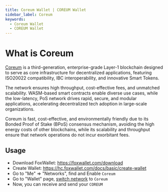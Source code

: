```yaml
---
title: Coreum Wallet | COREUM Wallet
sidebar_label: Coreum
keywords:
  - Coreum Wallet
  - COREUM Wallet
---
```


# What is Coreum
[Coreum](https://www.coreum.com/) is a third-generation, enterprise-grade Layer-1 blockchain designed to serve as core infrastructure for decentralized applications, featuring ISO20022 compatibility, IBC interoperability, and innovative Smart Tokens.   

The network ensures high throughput, cost-effective fees, and unmatched scalability. WASM-based smart contracts enable diverse use cases, while the low-latency, PoS network drives rapid, secure, and modular applications, accelerating decentralized tech adoption in large-scale organizations.   

Coreum is fast, cost-effective, and environmentally friendly due to its Bonded Proof of Stake (BPoS) consensus mechanism, avoiding the high energy costs of other blockchains, while its scalability and throughput ensure that network operations do not incur exorbitant fees.

## Usage
* Download FoxWallet: https://foxwallet.com/download
* Create Wallet: https://hc.foxwallet.com/docs/basic/create-wallet
* Go to "Me" => "Networks", find and Enable `Coreum` 
* Go to "Wallet" page, [switch network](https://hc.foxwallet.com/docs/basic/manage-funds#switch-networks) to `Coreum`
* Now, you can receive and send your `COREUM`
